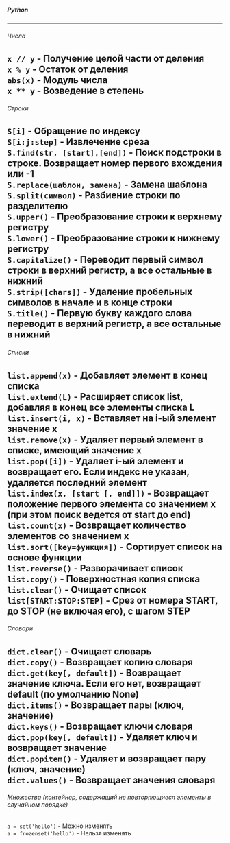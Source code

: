 ##### Python

---
###### Числа
`x // y` - Получение целой части от деления  
`x % y` - Остаток от деления  
`abs(x)` - Модуль числа  
`x ** y` - Возведение в степень
---
###### Строки
`S[i]` - Обращение по индексу  
`S[i:j:step]` - Извлечение среза  
`S.find(str, [start],[end])` - Поиск подстроки в строке. Возвращает номер первого вхождения или -1  
`S.replace(шаблон, замена)` - Замена шаблона  
`S.split(символ)` - Разбиение строки по разделителю  
`S.upper()` - Преобразование строки к верхнему регистру  
`S.lower()` - Преобразование строки к нижнему регистру  
`S.capitalize()` - Переводит первый символ строки в верхний регистр, а все остальные в нижний  
`S.strip([chars])` - Удаление пробельных символов в начале и в конце строки  
`S.title()` - Первую букву каждого слова переводит в верхний регистр, а все остальные в нижний 
---
###### Списки
`list.append(x)` - Добавляет элемент в конец списка  
`list.extend(L)` - Расширяет список list, добавляя в конец все элементы списка L  
`list.insert(i, x)` - Вставляет на i-ый элемент значение x  
`list.remove(x)` - Удаляет первый элемент в списке, имеющий значение x  
`list.pop([i])` - Удаляет i-ый элемент и возвращает его. Если индекс не указан, удаляется последний элемент  
`list.index(x, [start [, end]])` - Возвращает положение первого элемента со значением x (при этом поиск ведется от start до end)  
`list.count(x)` - Возвращает количество элементов со значением x  
`list.sort([key=функция])` - Сортирует список на основе функции  
`list.reverse()` - Разворачивает список  
`list.copy()` - Поверхностная копия списка  
`list.clear()` - Очищает список  
`list[START:STOP:STEP]` - Срез от номера START, до STOP (не включая его), с шагом STEP
---
###### Словари
`dict.clear()` - Очищает словарь  
`dict.copy()` - Возвращает копию словаря  
`dict.get(key[, default])` - Возвращает значение ключа. Если его нет, возвращает default (по умолчанию None)  
`dict.items()` - Возвращает пары (ключ, значение)  
`dict.keys()` - Возвращает ключи словаря  
`dict.pop(key[, default])` - Удаляет ключ и возвращает значение  
`dict.popitem()` - Удаляет и возвращает пару (ключ, значение)  
`dict.values()` - Возвращает значения словаря 
---
###### Множества (контейнер, содержащий не повторяющиеся элементы в случайном порядке)
`a = set('hello')` - Можно изменять  
`a = frozenset('hello')` - Нельзя изменять